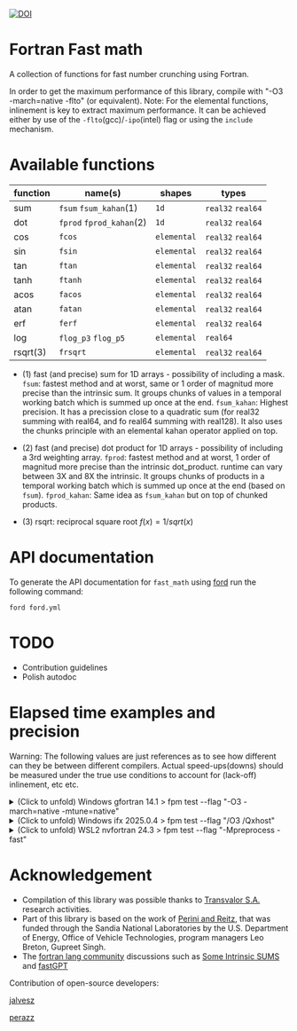 [![DOI](https://zenodo.org/badge/681533852.svg)](https://zenodo.org/badge/latestdoi/681533852)
# Fortran Fast math
A collection of functions for fast number crunching using Fortran.

In order to get the maximum performance of this library, compile with "-O3 -march=native -flto" (or equivalent). Note: For the elemental functions, inlinement is key to extract maximum performance. It can be achieved either by use of the `-flto`(gcc)/`-ipo`(intel) flag or using the `include` mechanism.

# Available functions

| function | name(s)               | shapes     | types            | 
|----------|-----------------------|------------|------------------|
| sum      | `fsum` `fsum_kahan`(1) |        `1d`|`real32` `real64` |
| dot      | `fprod` `fprod_kahan`(2)|        `1d`|`real32` `real64` |
| cos      | `fcos`                | `elemental`|`real32` `real64` |
| sin      | `fsin`                | `elemental`|`real32` `real64` |
| tan      | `ftan`                | `elemental`|`real32` `real64` |
| tanh     | `ftanh`               | `elemental`|`real32` `real64` |
| acos     | `facos`               | `elemental`|`real32` `real64` |
| atan     | `fatan`               | `elemental`|`real32` `real64` |
| erf      | `ferf`                | `elemental`|`real32` `real64` |
| log      | `flog_p3` `flog_p5`   | `elemental`|         `real64` |
| rsqrt(3) | `frsqrt`              | `elemental`|`real32` `real64` |

* (1) fast (and precise) sum for 1D arrays - possibility of including a mask.
    `fsum`: fastest method and at worst, same or 1 order of magnitud more precise than the intrinsic sum. It groups chunks of values in a temporal working batch which is summed up once at the end.
    `fsum_kahan`: Highest precision. It has a precission close to a quadratic sum (for real32 summing with real64, and fo real64 summing with real128). It also uses the chunks principle with an elemental kahan operator applied on top.

* (2) fast (and precise) dot product for 1D arrays - possibility of including a 3rd weighting array.
    `fprod`: fastest method and at worst, 1 order of magnitud more precise than the intrinsic dot_product. runtime can vary between 3X and 8X the intrinsic. It groups chunks of products in a temporal working batch which is summed up once at the end (based on `fsum`).
    `fprod_kahan`: Same idea as `fsum_kahan` but on top of chunked products.
* (3) rsqrt: reciprocal square root $f(x)=1/sqrt(x)$
# API documentation

To generate the API documentation for `fast_math` using
[ford](https://github.com/Fortran-FOSS-Programmers/ford) run the following
command:

```shell
ford ford.yml
```

# TODO
* Contribution guidelines
* Polish autodoc

# Elapsed time examples and precision
Warning: The following values are just references as to see how different can they be between different compilers. Actual speed-ups(downs) should be measured under the true use conditions to account for (lack-off) inlinement, etc etc.
<details>
<summary>(Click to unfold) Windows gfortran 14.1 > fpm test --flag "-O3 -march=native -mtune=native"</summary>
CPU: Intel(R) Core(TM) i7-8565U CPU @ 1.80GHz   1.99 GHz

|      sum r32 | <time> [ns/eval] | Speed-Up | relative error  |
|--------------|------------------|----------|-----------------|
|    intrinsic |           1.2100 |     1.00 |      3.3794E-06 |
|        kahan |           0.1800 |     6.72 |      1.0425E-07 |
|        chunk |           0.1100 |    11.00 |      1.1265E-07 |
 
|      sum r64 | <time> [ns/eval] | Speed-Up | relative error  |
|--------------|------------------|----------|-----------------|
|    intrinsic |           1.3000 |     1.00 |      5.9269E-15 |
|        kahan |           0.3100 |     4.19 |      1.7286E-16 |
|        chunk |           0.1500 |     8.67 |      2.1416E-16 |
 
| sum r32 mask | <time> [ns/eval] | Speed-Up | relative error  |
|--------------|------------------|----------|-----------------|
|    intrinsic |           4.1250 |     1.00 |      1.5687E-06 |
|        kahan |           0.1600 |    25.78 |      9.1493E-08 |
|        chunk |           0.1600 |    25.78 |      8.8453E-08 |
 
| sum r64 mask | <time> [ns/eval] | Speed-Up | relative error  |
|--------------|------------------|----------|-----------------|
|    intrinsic |           4.0350 |     1.00 |      2.9428E-15 |
|        kahan |           0.3750 |    10.76 |      1.2179E-16 |
|        chunk |           0.2450 |    16.47 |      1.2768E-16 |
 
|      dot r32 | <time> [ns/eval] | Speed-Up | relative error  |
|--------------|------------------|----------|-----------------|
|    intrinsic |           1.0600 |     1.00 |      3.2735E-06 |
|        kahan |           0.1500 |     7.07 |      9.8348E-08 |
|        chunk |           0.1000 |    10.60 |      1.1587E-07 |

|      dot r64 | <time> [ns/eval] | Speed-Up | relative error  |
|--------------|------------------|----------|-----------------|
|    intrinsic |           1.2100 |     1.00 |      5.8091E-15 |
|        kahan |           0.3300 |     3.67 |      1.8407E-16 |
|        chunk |           0.2000 |     6.05 |      2.0528E-16 |

|        trigo | <time> [ns/eval] | Speed-Up | relative error  |
|--------------|------------------|----------|-----------------|
|     fsin r32 |           2.8840 |    13.82 |      3.4749E-07 |
|     fsin r64 |           3.1040 |    12.17 |      4.0784E-16 |
|    facos r32 |           1.6600 |    28.64 |      2.9135E-05 | 
|    facos r64 |           1.6800 |     6.89 |      2.9274E-14 | 
|    fatan r32 |           1.6720 |    23.36 |      1.7730E-06 | 
|    fatan r64 |           2.5120 |     3.94 |      6.6869E-06 | 

|       hyperb | <time> [ns/eval] | Speed-Up | relative error  |
|--------------|------------------|----------|-----------------|
|    ftanh r32 |           2.1640 |     8.61 |      5.9480E-08 | 
|    ftanh r64 |           2.3480 |     7.16 |      1.3282E-09 | 
|     ferf r32 |           2.3600 |    27.21 |      7.9573E-08 | 
|     ferf r64 |           4.1200 |    15.60 |      9.6298E-08 | 

|        rsqrt | <time> [ns/eval] | Speed-Up | relative error  |
|--------------|------------------|----------|-----------------|
|   frsqrt r32 |           1.7720 |     0.26 |      9.4039E-04 | 
|   frsqrt r64 |           2.2280 |     0.64 |      8.9297E-04 | 
</details>

<details>
<summary>(Click to unfold) Windows ifx 2025.0.4 > fpm test --flag "/O3 /Qxhost"</summary>
CPU: Intel(R) Core(TM) i7-8565U CPU @ 1.80GHz   1.99 GHz

|      sum r32 | <time> [ns/eval] | Speed-Up | relative error  |
|--------------|------------------|----------|-----------------|
|    intrinsic |           0.4300 |     1.00 |      3.8308E-07 |
|        kahan |           0.1700 |     2.53 |      6.0938E-08 |
|        chunk |           0.0100 |    43.00 |      6.0938E-08 |
 
|      sum r64 | <time> [ns/eval] | Speed-Up | relative error  |
|--------------|------------------|----------|-----------------|
|    intrinsic |           0.3500 |     1.00 |      1.5061E-15 |
|        kahan |           0.1800 |     1.94 |      1.3033E-16 |
|        chunk |           0.0200 |    17.50 |      1.3886E-16 |
 
| sum r32 mask | <time> [ns/eval] | Speed-Up | relative error  |
|--------------|------------------|----------|-----------------|
|    intrinsic |           0.3000 |     1.00 |      2.0369E-07 |
|        kahan |           0.2200 |     1.36 |      5.2360E-08 |
|        chunk |           0.1750 |     1.71 |      5.2515E-08 |
 
| sum r64 mask | <time> [ns/eval] | Speed-Up | relative error  |
|--------------|------------------|----------|-----------------|
|    intrinsic |           0.3500 |     1.00 |      3.7423E-16 |
|        kahan |           0.2900 |     1.21 |      8.3862E-17 |
|        chunk |           0.2800 |     1.25 |      9.4422E-17 |
 
|      dot r32 | <time> [ns/eval] | Speed-Up | relative error  |
|--------------|------------------|----------|-----------------|
|    intrinsic |           0.3400 |     1.00 |      3.9539E-07 |
|        kahan |           0.1600 |     2.12 |      6.7639E-08 |
|        chunk |           0.1600 |     2.12 |      6.6906E-08 |
 
|      dot r64 | <time> [ns/eval] | Speed-Up | relative error  |
|--------------|------------------|----------|-----------------|
|    intrinsic |           0.7100 |     1.00 |      1.4730E-15 |
|        kahan |           0.1500 |     4.73 |      1.2270E-16 |
|        chunk |           0.1700 |     4.18 |      1.2459E-16 |

|        trigo | <time> [ns/eval] | Speed-Up | relative error  |
|--------------|------------------|----------|-----------------|
|     fsin r32 |           3.0960 |     0.26 |      2.0412E-08 | 
|     fsin r64 |           2.7080 |     1.01 |      3.5190E-17 | 
|    facos r32 |           1.6440 |     0.46 |      1.3946E-05 | 
|    facos r64 |           1.7560 |     1.51 |      2.0708E-11 | 
|    fatan r32 |           2.6880 |     0.28 |      4.4950E-06 | 
|    fatan r64 |           1.9000 |     1.73 |      6.6869E-06 | 

|       hyperb | <time> [ns/eval] | Speed-Up | relative error  |
|--------------|------------------|----------|-----------------|
|    ftanh r32 |           2.3200 |     0.48 |      1.0284E-08 | 
|    ftanh r64 |           2.3080 |     2.19 |      1.3282E-09 | 
|     ferf r32 |           3.3160 |     0.23 |      7.5974E-07 | 
|     ferf r64 |           2.9760 |     0.89 |      9.6298E-08 | 

|        rsqrt | <time> [ns/eval] | Speed-Up | relative error  |
|--------------|------------------|----------|-----------------|
|   frsqrt r32 |           1.7280 |     0.21 |      9.4033E-04 | 
|   frsqrt r64 |           1.6520 |     0.90 |      8.7360E-04 |
</details>

<details>
<summary>(Click to unfold) WSL2 nvfortran 24.3 > fpm test --flag "-Mpreprocess -fast"</summary>
CPU: Intel(R) Core(TM) i7-8565U CPU @ 1.80GHz   1.99 GHz

|      sum r32 | <time> [ns/eval] | Speed-Up | relative error  |
|--------------|------------------|----------|-----------------|
|    intrinsic |           0.2100 |     1.00 |      1.1295E-07 |
|        kahan |           0.3200 |     0.66 |      9.8169E-08 |
|        chunk |           0.1400 |     1.50 |      7.1764E-08 |
 
|      sum r64 | <time> [ns/eval] | Speed-Up | relative error  |
|--------------|------------------|----------|-----------------|
|    intrinsic |           0.3300 |     1.00 |      3.8969E-16 |
|        kahan |           0.3200 |     1.03 |      1.8086E-16 |
|        chunk |           0.2200 |     1.50 |      9.0372E-17 |
 
| sum r32 mask | <time> [ns/eval] | Speed-Up | relative error  |
|--------------|------------------|----------|-----------------|
|    intrinsic |           0.2400 |     1.00 |      2.0742E-07 |
|        kahan |           0.3050 |     0.79 |      8.9645E-08 |
|        chunk |           0.1550 |     1.55 |      5.8651E-08 |
 
| sum r64 mask | <time> [ns/eval] | Speed-Up | relative error  |
|--------------|------------------|----------|-----------------|
|    intrinsic |           0.4150 |     1.00 |      3.8136E-16 |
|        kahan |           0.5000 |     0.83 |      1.2734E-16 |
|        chunk |           0.2850 |     1.46 |      2.4869E-17 |
 
|      dot r32 | <time> [ns/eval] | Speed-Up | relative error  |
|--------------|------------------|----------|-----------------|
|    intrinsic |           0.2500 |     1.00 |      1.1426E-07 |
|        kahan |           0.2600 |     0.96 |      9.7811E-08 |
|        chunk |           0.1400 |     1.79 |      7.2122E-08 |
 
|      dot r64 | <time> [ns/eval] | Speed-Up | relative error  |
|--------------|------------------|----------|-----------------|
|    intrinsic |           0.2600 |     1.00 |      3.9246E-16 |
|        kahan |           0.3800 |     0.68 |      1.9229E-16 |
|        chunk |           0.1900 |     1.37 |      9.0927E-17 |

|        trigo | <time> [ns/eval] | Speed-Up | relative error  |
|--------------|------------------|----------|-----------------|
|     fsin r32 |           0.0600 |   190.80 |      1.0325E-07 | 
|     fsin r64 |           0.0320 |   357.25 |      5.0118E-17 | 
|    facos r32 |           0.0280 |   221.43 |      1.0563E-06 | 
|    facos r64 |           0.0160 |   546.75 |      3.7996E-15 | 
|    fatan r32 |           0.0240 |   300.50 |      5.4993E-06 | 
|    fatan r64 |           0.0400 |   244.40 |      6.6869E-06 | 

|       hyperb | <time> [ns/eval] | Speed-Up | relative error  |
|--------------|------------------|----------|-----------------|
|    ftanh r32 |           0.0280 |   510.71 |      5.5308E-08 | 
|    ftanh r64 |           0.0360 |   348.56 |      1.3282E-09 | 
|     ferf r32 |           0.0400 |   496.90 |      9.1205E-08 | 
|     ferf r64 |           0.0360 |   532.44 |      9.6298E-08 | 

|        rsqrt | <time> [ns/eval] | Speed-Up | relative error  |
|--------------|------------------|----------|-----------------|
|   frsqrt r32 |          16.3120 |     0.03 |      9.4387E-04 | 
|   frsqrt r64 |          16.7680 |     0.11 |      8.6745E-04 |
</details>

# Acknowledgement

* Compilation of this library was possible thanks to [Transvalor S.A.](https://www.transvalor.com/en/homepage) research activities. 
* Part of this library is based on the work of [Perini and Reitz](https://doi.org/10.1016/j.combustflame.2018.04.013), that was funded through the Sandia National Laboratories by the U.S. Department of Energy, Office of Vehicle Technologies, program managers Leo Breton, Gupreet Singh.
* The [fortran lang community](https://fortran-lang.discourse.group/) discussions such as [Some Intrinsic SUMS](https://fortran-lang.discourse.group/t/some-intrinsic-sums/5760) and [fastGPT](https://fortran-lang.discourse.group/t/fastgpt-faster-than-pytorch-in-300-lines-of-fortran/5385)

Contribution of open-source developers:

[jalvesz](https://github.com/jalvesz)

[perazz](https://github.com/perazz)
